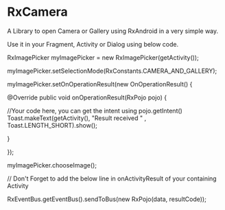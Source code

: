 # RxCamera

A Library to open Camera or Gallery using RxAndroid in a very simple way.



Use it in your Fragment, Activity or Dialog using below code.

RxImagePicker myImagePicker = new RxImagePicker(getActivity());

myImagePicker.setSelectionMode(RxConstants.CAMERA_AND_GALLERY);

myImagePicker.setOnOperationResult(new OnOperationResult() {

@Override
public void onOperationResult(RxPojo pojo) {

//Your code here, you can get the intent using pojo.getIntent()
Toast.makeText(getActivity(), "Result received " , Toast.LENGTH_SHORT).show();

}

});

myImagePicker.chooseImage();
        
        



//  Don't Forget to add the below line in onActivityResult of your containing Activity

RxEventBus.getEventBus().sendToBus(new RxPojo(data, resultCode));
